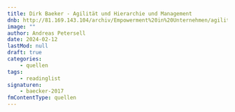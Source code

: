 ```yaml
---
title: Dirk Baeker - Agilität und Hierarchie und Management
dnb: http://81.169.143.104/archiv/Empowerment%20in%20Unternehmen/agilitaet_hierarchie_management1.pdf
image: ""
author: Andreas Petersell
date: 2024-02-12
lastMod: null
draft: true
categories:
    - quellen
tags:
    - readinglist
signaturen:
    - baecker-2017
fmContentType: quellen
---
```

